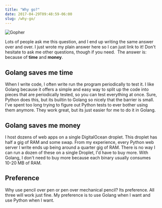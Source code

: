 ```yaml
---
title: "Why go?"
date: 2017-04-29T09:48:59-06:00
slug: /why-go/
---
```


![Gopher](https://raw.githubusercontent.com/schollz/gophers/master/NERDY.png)

Lots of people ask me this question, and I end up writing the same answer over and over. I just wrote my plain answer here so I can just link to it! Don't hesitate to ask me other questions, though if you need.
​
The answer is: because of **time** and **money**.


## Golang saves me time

When I write code, I often write run the program periodically to test it. I like Golang because it offers a simple and easy way to split up the code into pieces that are periodically tested, so you can test everything at once. Sure, Python does this, but its builtin to Golang so nicely that the barrier is small. I've spent too long trying to figure out Python tests to ever bother using them anymore. They work great, but its just easier for me to do it in Golang.

## Golang saves me money

I host dozens of web apps on a single DigitalOcean droplet. This droplet has half a gig of RAM and some swap. From my experience, every Python web server I write ends up being around a quarter gig of RAM. There is no way I can run a dozen of these on a single Droplet, I'd have to buy more. With Golang, I don't need to buy more because each binary usually consumes 10-20 MB of RAM.

## Preference

Why use pencil over pen or pen over mechanical pencil? Its preference. All three will work just fine. My preference is to use Golang when I want and use Python when I want.